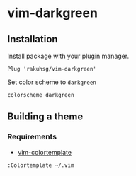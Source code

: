 # vim-darkgreen

## Installation

Install package with your plugin manager.

```
Plug 'rakuhsg/vim-darkgreen'
```

Set color scheme to `darkgreen`

```
colorscheme darkgreen
```

## Building a theme

### Requirements

- [vim-colortemplate](https://github.com/lifepillar/vim-colortemplate)

```
:Colortemplate ~/.vim
```
